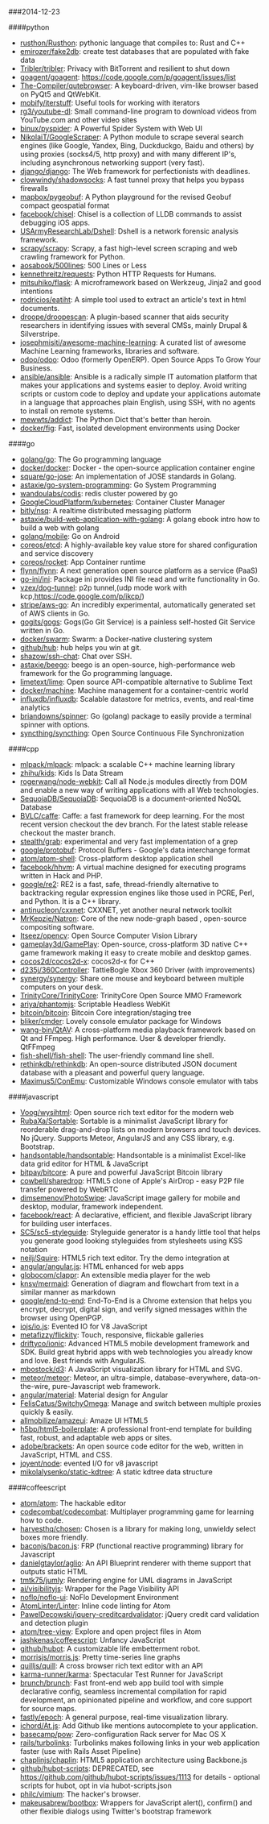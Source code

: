 ###2014-12-23

####python
* [rusthon/Rusthon](https://github.com/rusthon/Rusthon): pythonic language that compiles to: Rust and C++
* [emirozer/fake2db](https://github.com/emirozer/fake2db): create test databases that are populated with fake data
* [Tribler/tribler](https://github.com/Tribler/tribler): Privacy with BitTorrent and resilient to shut down
* [goagent/goagent](https://github.com/goagent/goagent): https://code.google.com/p/goagent/issues/list
* [The-Compiler/qutebrowser](https://github.com/The-Compiler/qutebrowser): A keyboard-driven, vim-like browser based on PyQt5 and QtWebKit.
* [mobify/iterstuff](https://github.com/mobify/iterstuff): Useful tools for working with iterators
* [rg3/youtube-dl](https://github.com/rg3/youtube-dl): Small command-line program to download videos from YouTube.com and other video sites
* [binux/pyspider](https://github.com/binux/pyspider): A Powerful Spider System with Web UI
* [NikolaiT/GoogleScraper](https://github.com/NikolaiT/GoogleScraper): A Python module to scrape several search engines (like Google, Yandex, Bing, Duckduckgo, Baidu and others) by using proxies (socks4/5, http proxy) and with many different IP's, including asynchronous networking support (very fast).
* [django/django](https://github.com/django/django): The Web framework for perfectionists with deadlines.
* [clowwindy/shadowsocks](https://github.com/clowwindy/shadowsocks): A fast tunnel proxy that helps you bypass firewalls
* [mapbox/pygeobuf](https://github.com/mapbox/pygeobuf): A Python playground for the revised Geobuf compact geospatial format
* [facebook/chisel](https://github.com/facebook/chisel): Chisel is a collection of LLDB commands to assist debugging iOS apps.
* [USArmyResearchLab/Dshell](https://github.com/USArmyResearchLab/Dshell): Dshell is a network forensic analysis framework.
* [scrapy/scrapy](https://github.com/scrapy/scrapy): Scrapy, a fast high-level screen scraping and web crawling framework for Python.
* [aosabook/500lines](https://github.com/aosabook/500lines): 500 Lines or Less
* [kennethreitz/requests](https://github.com/kennethreitz/requests): Python HTTP Requests for Humans.
* [mitsuhiko/flask](https://github.com/mitsuhiko/flask): A microframework based on Werkzeug, Jinja2 and good intentions
* [rodricios/eatiht](https://github.com/rodricios/eatiht): A simple tool used to extract an article's text in html documents.
* [droope/droopescan](https://github.com/droope/droopescan): A plugin-based scanner that aids security researchers in identifying issues with several CMSs, mainly Drupal & Silverstripe.
* [josephmisiti/awesome-machine-learning](https://github.com/josephmisiti/awesome-machine-learning): A curated list of awesome Machine Learning frameworks, libraries and software.
* [odoo/odoo](https://github.com/odoo/odoo): Odoo (formerly OpenERP). Open Source Apps To Grow Your Business.
* [ansible/ansible](https://github.com/ansible/ansible): Ansible is a radically simple IT automation platform that makes your applications and systems easier to deploy. Avoid writing scripts or custom code to deploy and update your applications automate in a language that approaches plain English, using SSH, with no agents to install on remote systems.
* [mewwts/addict](https://github.com/mewwts/addict): The Python Dict that's better than heroin.
* [docker/fig](https://github.com/docker/fig): Fast, isolated development environments using Docker

####go
* [golang/go](https://github.com/golang/go): The Go programming language
* [docker/docker](https://github.com/docker/docker): Docker - the open-source application container engine
* [square/go-jose](https://github.com/square/go-jose): An implementation of JOSE standards in Golang.
* [astaxie/go-system-programming](https://github.com/astaxie/go-system-programming): Go System Programming
* [wandoulabs/codis](https://github.com/wandoulabs/codis): redis cluster powered by go
* [GoogleCloudPlatform/kubernetes](https://github.com/GoogleCloudPlatform/kubernetes): Container Cluster Manager
* [bitly/nsq](https://github.com/bitly/nsq): A realtime distributed messaging platform
* [astaxie/build-web-application-with-golang](https://github.com/astaxie/build-web-application-with-golang): A golang ebook intro how to build a web with golang
* [golang/mobile](https://github.com/golang/mobile): Go on Android
* [coreos/etcd](https://github.com/coreos/etcd): A highly-available key value store for shared configuration and service discovery
* [coreos/rocket](https://github.com/coreos/rocket): App Container runtime
* [flynn/flynn](https://github.com/flynn/flynn): A next generation open source platform as a service (PaaS)
* [go-ini/ini](https://github.com/go-ini/ini): Package ini provides INI file read and write functionality in Go.
* [vzex/dog-tunnel](https://github.com/vzex/dog-tunnel): p2p tunnel,(udp mode work with kcp,https://code.google.com/p/ikcp/)
* [stripe/aws-go](https://github.com/stripe/aws-go): An incredibly experimental, automatically generated set of AWS clients in Go.
* [gogits/gogs](https://github.com/gogits/gogs): Gogs(Go Git Service) is a painless self-hosted Git Service written in Go.
* [docker/swarm](https://github.com/docker/swarm): Swarm: a Docker-native clustering system
* [github/hub](https://github.com/github/hub): hub helps you win at git.
* [shazow/ssh-chat](https://github.com/shazow/ssh-chat): Chat over SSH.
* [astaxie/beego](https://github.com/astaxie/beego): beego is an open-source, high-performance web framework for the Go programming language.
* [limetext/lime](https://github.com/limetext/lime): Open source API-compatible alternative to Sublime Text
* [docker/machine](https://github.com/docker/machine): Machine management for a container-centric world
* [influxdb/influxdb](https://github.com/influxdb/influxdb): Scalable datastore for metrics, events, and real-time analytics
* [briandowns/spinner](https://github.com/briandowns/spinner): Go (golang) package to easily provide a terminal spinner with options.
* [syncthing/syncthing](https://github.com/syncthing/syncthing): Open Source Continuous File Synchronization

####cpp
* [mlpack/mlpack](https://github.com/mlpack/mlpack): mlpack: a scalable C++ machine learning library
* [zhihu/kids](https://github.com/zhihu/kids): Kids Is Data Stream
* [rogerwang/node-webkit](https://github.com/rogerwang/node-webkit): Call all Node.js modules directly from DOM and enable a new way of writing applications with all Web technologies.
* [SequoiaDB/SequoiaDB](https://github.com/SequoiaDB/SequoiaDB): SequoiaDB is a document-oriented NoSQL Database
* [BVLC/caffe](https://github.com/BVLC/caffe): Caffe: a fast framework for deep learning. For the most recent version checkout the dev branch. For the latest stable release checkout the master branch.
* [stealth/grab](https://github.com/stealth/grab): experimental and very fast implementation of a grep
* [google/protobuf](https://github.com/google/protobuf): Protocol Buffers - Google's data interchange format
* [atom/atom-shell](https://github.com/atom/atom-shell): Cross-platform desktop application shell
* [facebook/hhvm](https://github.com/facebook/hhvm): A virtual machine designed for executing programs written in Hack and PHP.
* [google/re2](https://github.com/google/re2): RE2 is a fast, safe, thread-friendly alternative to backtracking regular expression engines like those used in PCRE, Perl, and Python. It is a C++ library.
* [antinucleon/cxxnet](https://github.com/antinucleon/cxxnet): CXXNET, yet another neural network toolkit
* [MrKepzie/Natron](https://github.com/MrKepzie/Natron): Core of the new node-graph based , open-source compositing software.
* [Itseez/opencv](https://github.com/Itseez/opencv): Open Source Computer Vision Library
* [gameplay3d/GamePlay](https://github.com/gameplay3d/GamePlay): Open-source, cross-platform 3D native C++ game framework making it easy to create mobile and desktop games.
* [cocos2d/cocos2d-x](https://github.com/cocos2d/cocos2d-x): cocos2d-x for C++
* [d235j/360Controller](https://github.com/d235j/360Controller): TattieBogle Xbox 360 Driver (with improvements)
* [synergy/synergy](https://github.com/synergy/synergy): Share one mouse and keyboard between multiple computers on your desk.
* [TrinityCore/TrinityCore](https://github.com/TrinityCore/TrinityCore): TrinityCore Open Source MMO Framework
* [ariya/phantomjs](https://github.com/ariya/phantomjs): Scriptable Headless WebKit
* [bitcoin/bitcoin](https://github.com/bitcoin/bitcoin): Bitcoin Core integration/staging tree
* [bliker/cmder](https://github.com/bliker/cmder): Lovely console emulator package for Windows
* [wang-bin/QtAV](https://github.com/wang-bin/QtAV): A cross-platform media playback framework based on Qt and FFmpeg. High performance. User & developer friendly. QtFFmpeg
* [fish-shell/fish-shell](https://github.com/fish-shell/fish-shell): The user-friendly command line shell.
* [rethinkdb/rethinkdb](https://github.com/rethinkdb/rethinkdb): An open-source distributed JSON document database with a pleasant and powerful query language.
* [Maximus5/ConEmu](https://github.com/Maximus5/ConEmu): Customizable Windows console emulator with tabs

####javascript
* [Voog/wysihtml](https://github.com/Voog/wysihtml): Open source rich text editor for the modern web
* [RubaXa/Sortable](https://github.com/RubaXa/Sortable): Sortable  is a minimalist JavaScript library for reorderable drag-and-drop lists on modern browsers and touch devices. No jQuery. Supports Meteor, AngularJS and any CSS library, e.g. Bootstrap.
* [handsontable/handsontable](https://github.com/handsontable/handsontable): Handsontable is a minimalist Excel-like data grid editor for HTML & JavaScript
* [bitpay/bitcore](https://github.com/bitpay/bitcore): A pure and powerful JavaScript Bitcoin library
* [cowbell/sharedrop](https://github.com/cowbell/sharedrop): HTML5 clone of Apple's AirDrop - easy P2P file transfer powered by WebRTC
* [dimsemenov/PhotoSwipe](https://github.com/dimsemenov/PhotoSwipe): JavaScript image gallery for mobile and desktop, modular, framework independent.
* [facebook/react](https://github.com/facebook/react): A declarative, efficient, and flexible JavaScript library for building user interfaces.
* [SC5/sc5-styleguide](https://github.com/SC5/sc5-styleguide): Styleguide generator is a handy little tool that helps you generate good looking styleguides from stylesheets using KSS notation
* [neilj/Squire](https://github.com/neilj/Squire): HTML5 rich text editor. Try the demo integration at
* [angular/angular.js](https://github.com/angular/angular.js): HTML enhanced for web apps
* [globocom/clappr](https://github.com/globocom/clappr): An extensible media player for the web
* [knsv/mermaid](https://github.com/knsv/mermaid): Generation of diagram and flowchart from text in a similar manner as markdown
* [google/end-to-end](https://github.com/google/end-to-end): End-To-End is a Chrome extension that helps you encrypt, decrypt, digital sign, and verify signed messages within the browser using OpenPGP.
* [iojs/io.js](https://github.com/iojs/io.js): Evented IO for V8 JavaScript
* [metafizzy/flickity](https://github.com/metafizzy/flickity): Touch, responsive, flickable galleries
* [driftyco/ionic](https://github.com/driftyco/ionic): Advanced HTML5 mobile development framework and SDK. Build great hybrid apps with web technologies you already know and love. Best friends with AngularJS.
* [mbostock/d3](https://github.com/mbostock/d3): A JavaScript visualization library for HTML and SVG.
* [meteor/meteor](https://github.com/meteor/meteor): Meteor, an ultra-simple, database-everywhere, data-on-the-wire, pure-Javascript web framework.
* [angular/material](https://github.com/angular/material): Material design for Angular
* [FelisCatus/SwitchyOmega](https://github.com/FelisCatus/SwitchyOmega): Manage and switch between multiple proxies quickly & easily.
* [allmobilize/amazeui](https://github.com/allmobilize/amazeui): Amaze UI HTML5 
* [h5bp/html5-boilerplate](https://github.com/h5bp/html5-boilerplate): A professional front-end template for building fast, robust, and adaptable web apps or sites.
* [adobe/brackets](https://github.com/adobe/brackets): An open source code editor for the web, written in JavaScript, HTML and CSS.
* [joyent/node](https://github.com/joyent/node): evented I/O for v8 javascript
* [mikolalysenko/static-kdtree](https://github.com/mikolalysenko/static-kdtree): A static kdtree data structure

####coffeescript
* [atom/atom](https://github.com/atom/atom): The hackable editor
* [codecombat/codecombat](https://github.com/codecombat/codecombat): Multiplayer programming game for learning how to code.
* [harvesthq/chosen](https://github.com/harvesthq/chosen): Chosen is a library for making long, unwieldy select boxes more friendly.
* [baconjs/bacon.js](https://github.com/baconjs/bacon.js): FRP (functional reactive programming) library for Javascript
* [danielgtaylor/aglio](https://github.com/danielgtaylor/aglio): An API Blueprint renderer with theme support that outputs static HTML
* [tmtk75/jumly](https://github.com/tmtk75/jumly): Rendering engine for UML diagrams in JavaScript
* [ai/visibilityjs](https://github.com/ai/visibilityjs): Wrapper for the Page Visibility API
* [noflo/noflo-ui](https://github.com/noflo/noflo-ui): NoFlo Development Environment
* [AtomLinter/Linter](https://github.com/AtomLinter/Linter): Inline code linting for Atom
* [PawelDecowski/jquery-creditcardvalidator](https://github.com/PawelDecowski/jquery-creditcardvalidator): jQuery credit card validation and detection plugin
* [atom/tree-view](https://github.com/atom/tree-view): Explore and open project files in Atom
* [jashkenas/coffeescript](https://github.com/jashkenas/coffeescript): Unfancy JavaScript
* [github/hubot](https://github.com/github/hubot): A customizable life embetterment robot.
* [morrisjs/morris.js](https://github.com/morrisjs/morris.js): Pretty time-series line graphs
* [quilljs/quill](https://github.com/quilljs/quill): A cross browser rich text editor with an API
* [karma-runner/karma](https://github.com/karma-runner/karma): Spectacular Test Runner for JavaScript
* [brunch/brunch](https://github.com/brunch/brunch): Fast front-end web app build tool with simple declarative config, seamless incremental compilation for rapid development, an opinionated pipeline and workflow, and core support for source maps.
* [fastly/epoch](https://github.com/fastly/epoch): A general purpose, real-time visualization library.
* [ichord/At.js](https://github.com/ichord/At.js): Add Github like mentions autocomplete to your application.
* [basecamp/pow](https://github.com/basecamp/pow): Zero-configuration Rack server for Mac OS X
* [rails/turbolinks](https://github.com/rails/turbolinks): Turbolinks makes following links in your web application faster (use with Rails Asset Pipeline)
* [chaplinjs/chaplin](https://github.com/chaplinjs/chaplin): HTML5 application architecture using Backbone.js
* [github/hubot-scripts](https://github.com/github/hubot-scripts): DEPRECATED, see https://github.com/github/hubot-scripts/issues/1113 for details - optional scripts for hubot, opt in via hubot-scripts.json
* [philc/vimium](https://github.com/philc/vimium): The hacker's browser.
* [makeusabrew/bootbox](https://github.com/makeusabrew/bootbox): Wrappers for JavaScript alert(), confirm() and other flexible dialogs using Twitter's bootstrap framework
